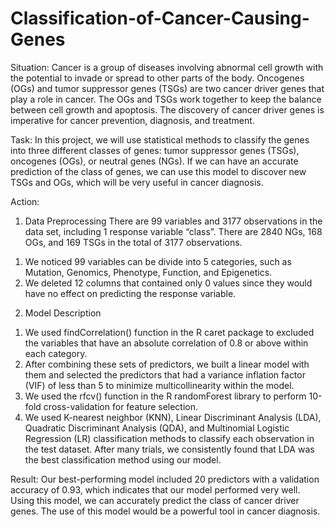 # Classification-of-Cancer-Causing-Genes

Situation: 
Cancer is a group of diseases involving abnormal cell growth with the potential to invade or spread to other parts of the body. Oncogenes (OGs) and tumor suppressor genes (TSGs) are two cancer driver genes that play a role in cancer. The OGs and TSGs work together to keep the balance between cell growth and apoptosis. The discovery of cancer driver genes is imperative for cancer prevention, diagnosis, and treatment.

Task:
In this project, we will use statistical methods to classify the genes into three different classes of genes: tumor suppressor genes (TSGs), oncogenes (OGs), or neutral genes (NGs). If we can have an accurate prediction of the class of genes, we can use this model to discover new TSGs and OGs, which will be very useful in cancer diagnosis.

Action:
1. Data Preprocessing 
There are 99 variables and 3177 observations in the data set, including 1 response variable “class”. There are 2840 NGs, 168 OGs, and 169 TSGs in the total of 3177 observations. 
1)	We noticed 99 variables can be divide into 5 categories, such as Mutation, Genomics, Phenotype, Function, and Epigenetics. 
2)	We deleted 12 columns that contained only 0 values since they would have no effect on predicting the response variable. 

2. Model Description 
1)	We used findCorrelation() function in the R caret package to excluded the variables that have an absolute correlation of 0.8 or above within each category. 
2)	After combining these sets of predictors, we built a linear model with them and selected the predictors that had a variance inflation factor (VIF) of less than 5 to minimize multicollinearity within the model. 
3)	We used the rfcv() function in the R randomForest library to perform 10-fold cross-validation for feature selection.
4)	We used K-nearest neighbor (KNN), Linear Discriminant Analysis (LDA), Quadratic Discriminant Analysis (QDA), and Multinomial Logistic Regression (LR) classification methods to classify each observation in the test dataset. After many trials, we consistently found that LDA was the best classification method using our model. 

Result:
Our best-performing model included 20 predictors with a validation accuracy of 0.93, which indicates that our model performed very well. Using this model, we can accurately predict the class of cancer driver genes. The use of this model would be a powerful tool in cancer diagnosis. 
